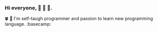 ### Hi everyone, 👋 👋 🌟.

🍀 🥬 I'm self-taugh programmer and passion to learn new programming language. :basecamp:



